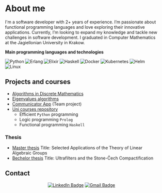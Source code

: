 # About me

I'm a software developer with 2+ years of experience. I’m passionate about functional programming languages and love exploring their innovative applications. Currently, I’m looking to expand my knowledge and tackle new challenges in software development. I graduated in Computer Mathematics at the Jagiellonian University in Krakow.

**Main programming languages and technologies**

![Python](https://img.shields.io/badge/-Python-000?&logo=Python)
![Erlang](https://img.shields.io/badge/-Erlang-000?&logo=Erlang)
![Elixir](https://img.shields.io/badge/-Elixir-000?&logo=Elixir)
![Haskell](https://img.shields.io/badge/-Haskell-000?&logo=Haskell)
![Docker](https://img.shields.io/badge/-Docker-000?&logo=Docker)
![Kubernetes](https://img.shields.io/badge/-Kubernetes-000?&logo=Kubernetes)
![Helm](https://img.shields.io/badge/-Helm-000?&logo=Helm)
![Linux](https://img.shields.io/badge/-Linux-000?&logo=Linux)


## Projects and courses
- [Algorithms in Discrete Mathematics](https://github.com/JustynaPorzycka/discrete-mathematics-algorithms)
- [Eigenvalues algorithms](https://github.com/JustynaPorzycka/eigenvalue-algorithms)
- [Communicator App](https://github.com/ZbiStr/communicator) (Team project)
- [Uni courses repository](https://github.com/JustynaPorzycka/uni-courses)
	- Efficient `Python` programming
	- Logic programming `Prolog`
	- Functional programming `Haskell`

### Thesis
- [Master thesis](https://github.com/JustynaPorzycka/master-thesis) Title: Selected Applications of the Theory of Linear Algebraic Groups
- [Bechelor thesis](https://github.com/JustynaPorzycka/bachelor-thesis) Title: Ultrafilters and the Stone-Čech Compactification

## Contact

<div align="center">

  [![LinkedIn Badge](https://img.shields.io/badge/-JustynaPorzycka-blue?style=flat-square&logo=Linkedin&logoColor=white&link=https://www.linkedin.com/in/justyna-porzycka-04b2a81a9?lipi=urn%3Ali%3Apage%3Ad_flagship3_profile_view_base_contact_details%3B16DpVt%2BrSuCcAemSJOoE%2BA%3D%3D)](https://www.linkedin.com/in/justyna-porzycka-04b2a81a9?lipi=urn%3Ali%3Apage%3Ad_flagship3_profile_view_base_contact_details%3B16DpVt%2BrSuCcAemSJOoE%2BA%3D%3D)
  [![Gmail Badge](https://img.shields.io/badge/-jus.porzycka@gmail.com-c14438?style=flat-square&logo=Gmail&logoColor=white&link=mailto:jus.porzycka@gmail.com)](mailto:jus.porzycka@gmail.com)

</div>
<br>


